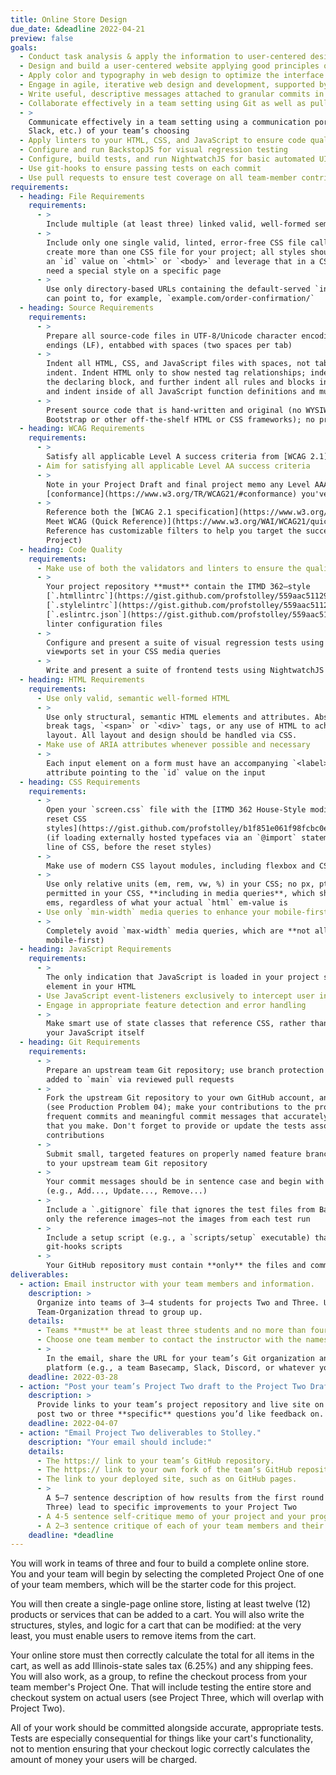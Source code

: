 ```yaml
---
title: Online Store Design
due_date: &deadline 2022-04-21
preview: false
goals:
  - Conduct task analysis & apply the information to user-centered design
  - Design and build a user-centered website applying good principles of design
  - Apply color and typography in web design to optimize the interface
  - Engage in agile, iterative web design and development, supported by version control
  - Write useful, descriptive messages attached to granular commits in a version control system
  - Collaborate effectively in a team setting using Git as well as pull requests on GitHub
  - >
    Communicate effectively in a team setting using a communication portal (Basecamp, Discord,
    Slack, etc.) of your team’s choosing
  - Apply linters to your HTML, CSS, and JavaScript to ensure code quality
  - Configure and run BackstopJS for visual regression testing
  - Configure, build tests, and run NightwatchJS for basic automated UI testing
  - Use git-hooks to ensure passing tests on each commit
  - Use pull requests to ensure test coverage on all team-member contributions
requirements:
  - heading: File Requirements
    requirements:
      - >
        Include multiple (at least three) linked valid, well-formed semantic HTML files
      - >
        Include only one single valid, linted, error-free CSS file called `screen.css`. **Do not**
        create more than one CSS file for your project; all styles should be in the same file. Use
        an `id` value on `<html>` or `<body>` and leverage that in a CSS descendant selector if you
        need a special style on a specific page
      - >
        Use only directory-based URLs containing the default-served `index.html` file, so that you
        can point to, for example, `example.com/order-confirmation/`
  - heading: Source Requirements
    requirements:
      - >
        Prepare all source-code files in UTF-8/Unicode character encoding with Unix-style line
        endings (LF), entabbed with spaces (two spaces per tab)
      - >
        Indent all HTML, CSS, and JavaScript files with spaces, not tabs. Use 2 spaces per level of
        indent. Indent HTML only to show nested tag relationships; indent all CSS style rules inside
        the declaring block, and further indent all rules and blocks inside of your media queries;
        and indent inside of all JavaScript function definitions and multiline object literals
      - >
        Present source code that is hand-written and original (no WYSIWYGs or code-generators, no
        Bootstrap or other off-the-shelf HTML or CSS frameworks); no presentational classes
  - heading: WCAG Requirements
    requirements:
      - >
        Satisfy all applicable Level A success criteria from [WCAG 2.1](https://www.w3.org/TR/WCAG21/)
      - Aim for satisfying all applicable Level AA success criteria
      - >
        Note in your Project Draft and final project memo any Level AAA
        [conformance](https://www.w3.org/TR/WCAG21/#conformance) you've achieved
      - >
        Reference both the [WCAG 2.1 specification](https://www.w3.org/TR/WCAG21/) and the [How to
        Meet WCAG (Quick Reference)](https://www.w3.org/WAI/WCAG21/quickref/) (hint: the Quick
        Reference has customizable filters to help you target the success criteria relevant to your
        Project)
  - heading: Code Quality
    requirements:
      - Make use of both the validators and linters to ensure the quality of both your HTML and CSS
      - >
        Your project repository **must** contain the ITMD 362–style
        [`.htmllintrc`](https://gist.github.com/profstolley/559aac5112928c7c24c628c6305b70b8#file-htmllintrc),
        [`.stylelintrc`](https://gist.github.com/profstolley/559aac5112928c7c24c628c6305b70b8#file-stylelintrc), and
        [`.eslintrc.json`](https://gist.github.com/profstolley/559aac5112928c7c24c628c6305b70b8#file-eslintrc-json)
        linter configuration files
      - >
        Configure and present a suite of visual regression tests using BackstopJS, anchored to the
        viewports set in your CSS media queries
      - >
        Write and present a suite of frontend tests using NightwatchJS
  - heading: HTML Requirements
    requirements:
      - Use only valid, semantic well-formed HTML
      - >
        Use only structural, semantic HTML elements and attributes. Absolutely no table markup,
        break tags, `<span>` or `<div>` tags, or any use of HTML to achieve a particular page
        layout. All layout and design should be handled via CSS.
      - Make use of ARIA attributes whenever possible and necessary
      - >
        Each input element on a form must have an accompanying `<label>` element, with a `for`
        attribute pointing to the `id` value on the input
  - heading: CSS Requirements
    requirements:
      - >
        Open your `screen.css` file with the [ITMD 362 House-Style modified, minified Eric Meyer
        reset CSS
        styles](https://gist.github.com/profstolley/b1f851e061f98fcbc0e41d39adc32847#file-reset-min-css)
        (if loading externally hosted typefaces via an `@import` statement, that must be your first
        line of CSS, before the reset styles)
      - >
        Make use of modern CSS layout modules, including flexbox and CSS grid
      - >
        Use only relative units (em, rem, vw, %) in your CSS; no px, pt, or other absolute units are
        permitted in your CSS, **including in media queries**, which should be calculated as 16px
        ems, regardless of what your actual `html` em-value is
      - Use only `min-width` media queries to enhance your mobile-first styles for larger screens
      - >
        Completely avoid `max-width` media queries, which are **not allowed** (they are not
        mobile-first)
  - heading: JavaScript Requirements
    requirements:
      - >
        The only indication that JavaScript is loaded in your project should be a single `<script>`
        element in your HTML
      - Use JavaScript event-listeners exclusively to intercept user interactions on your project
      - Engage in appropriate feature detection and error handling
      - >
        Make smart use of state classes that reference CSS, rather than embedding style values in
        your JavaScript itself
  - heading: Git Requirements
    requirements:
      - >
        Prepare an upstream team Git repository; use branch protection to ensure code only gets
        added to `main` via reviewed pull requests
      - >
        Fork the upstream Git repository to your own GitHub account, and clone it to your computer
        (see Production Problem 04); make your contributions to the project on feature branches with
        frequent commits and meaningful commit messages that accurately reflect each set of changes
        that you make. Don't forget to provide or update the tests associated with your
        contributions
      - >
        Submit small, targeted features on properly named feature branches as GitHub pull requests
        to your upstream team Git repository
      - >
        Your commit messages should be in sentence case and begin with a verb in the imperative mood
        (e.g., Add..., Update..., Remove...)
      - >
        Include a `.gitignore` file that ignores the test files from BackstopJS; you should commit
        only the reference images—not the images from each test run
      - >
        Include a setup script (e.g., a `scripts/setup` executable) that symbolically links your
        git-hooks scripts
      - >
        Your GitHub repository must contain **only** the files and commits from this project
deliverables:
  - action: Email instructor with your team members and information.
    description: >
      Organize into teams of 3–4 students for projects Two and Three. Use Basecamp and the
      Team-Organization thread to group up.
    details:
      - Teams **must** be at least three students and no more than four students
      - Choose one team member to contact the instructor with the names of your team members
      - >
        In the email, share the URL for your team’s Git organization and your chosen communication
        platform (e.g., a team Basecamp, Slack, Discord, or whatever your team has opted to use)
    deadline: 2022-03-28
  - action: "Post your team’s Project Two draft to the Project Two Drafts board on Basecamp."
    description: >
      Provide links to your team’s project repository and live site on GitHub Pages. Include in your
      post two or three **specific** questions you’d like feedback on.
    deadline: 2022-04-07
  - action: "Email Project Two deliverables to Stolley."
    description: "Your email should include:"
    details:
      - The https:// link to your team’s GitHub repository.
      - The https:// link to your own fork of the team’s GitHub repository.
      - The link to your deployed site, such as on GitHub pages.
      - >
        A 5–7 sentence description of how results from the first round of usability testing (Project
        Three) lead to specific improvements to your Project Two
      - A 4-5 sentence self-critique memo of your project and your progress in class to this point
      - A 2–3 sentence critique of each of your team members and their contributions to this project
    deadline: *deadline
---
```


You will work in teams of three and four to build a complete online store. You and your team will
begin by selecting the completed Project One of one of your team members, which will be the starter
code for this project.

You will then create a single-page online store, listing at least twelve (12) products or
services that can be added to a cart. You will also write the structures, styles, and logic for a
cart that can be modified: at the very least, you must enable users to remove items from
the cart.

Your online store must then correctly calculate the total for all items in the cart, as well as add
Illinois-state sales tax (6.25%) and any shipping fees. You will also work, as a group, to refine
the checkout process from your team member's Project One. That will include testing the entire store
and checkout system on actual users (see Project Three, which will overlap with Project Two).

All of your work should be committed alongside accurate, appropriate tests. Tests are especially
consequential for things like your cart's functionality, not to mention ensuring that your checkout
logic correctly calculates the amount of money your users will be charged.
